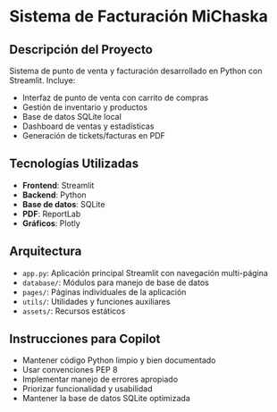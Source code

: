 <!-- Use this file to provide workspace-specific custom instructions to Copilot. For more details, visit https://code.visualstudio.com/docs/copilot/copilot-customization#_use-a-githubcopilotinstructionsmd-file -->

# Sistema de Facturación MiChaska

## Descripción del Proyecto
Sistema de punto de venta y facturación desarrollado en Python con Streamlit. Incluye:
- Interfaz de punto de venta con carrito de compras
- Gestión de inventario y productos
- Base de datos SQLite local
- Dashboard de ventas y estadísticas
- Generación de tickets/facturas en PDF

## Tecnologías Utilizadas
- **Frontend**: Streamlit
- **Backend**: Python
- **Base de datos**: SQLite
- **PDF**: ReportLab
- **Gráficos**: Plotly

## Arquitectura
- `app.py`: Aplicación principal Streamlit con navegación multi-página
- `database/`: Módulos para manejo de base de datos
- `pages/`: Páginas individuales de la aplicación
- `utils/`: Utilidades y funciones auxiliares
- `assets/`: Recursos estáticos

## Instrucciones para Copilot
- Mantener código Python limpio y bien documentado
- Usar convenciones PEP 8
- Implementar manejo de errores apropiado
- Priorizar funcionalidad y usabilidad
- Mantener la base de datos SQLite optimizada
